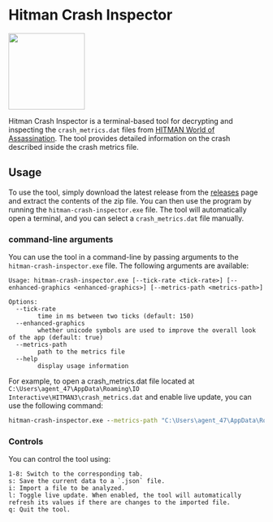 # Hitman Crash Inspector
<img src="https://github.com/dafitius/hitman-crash-inspector/blob/main/assets/icon.ico" width="150" height="150">


Hitman Crash Inspector is a terminal-based tool for decrypting and inspecting the `crash_metrics.dat` files from [HITMAN World of Assassination](https://ioi.dk/hitman). The tool provides detailed information on the crash described inside the crash metrics file.

## Usage
To use the tool, simply download the latest release from the [releases](https://github.com/dafitius/hitman-crash-inspector/releases) page and extract the contents of the zip file. You can then use the program by running the `hitman-crash-inspector.exe` file. The tool will automatically open a terminal, and you can select a `crash_metrics.dat` file manually. 

### command-line arguments
You can use the tool in a command-line by passing arguments to the `hitman-crash-inspector.exe` file. The following arguments are available:

```
Usage: hitman-crash-inspector.exe [--tick-rate <tick-rate>] [--enhanced-graphics <enhanced-graphics>] [--metrics-path <metrics-path>]

Options:
  --tick-rate       
        time in ms between two ticks (default: 150)
  --enhanced-graphics 
        whether unicode symbols are used to improve the overall look of the app (default: true)
  --metrics-path   
        path to the metrics file
  --help            
        display usage information
```
For example, to open a crash_metrics.dat file located at `C:\Users\agent_47\AppData\Roaming\IO Interactive\HITMAN3\crash_metrics.dat` and enable live update, you can use the following command:

```cmd
hitman-crash-inspector.exe --metrics-path "C:\Users\agent_47\AppData\Roaming\IO Interactive\HITMAN3\crash_metrics.dat"
```

### Controls
You can control the tool using:
```
1-8: Switch to the corresponding tab.
s: Save the current data to a `.json` file.
i: Import a file to be analyzed.
l: Toggle live update. When enabled, the tool will automatically refresh its values if there are changes to the imported file.
q: Quit the tool.
```
